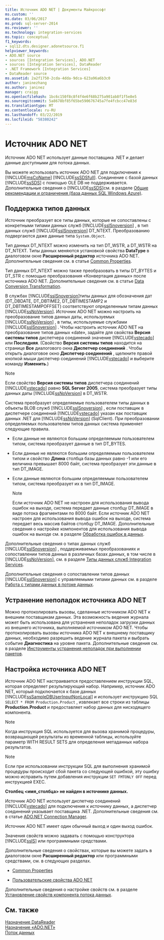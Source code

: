 ```yaml
---
title: Источник ADO NET | Документы Майкрософт
ms.custom: ''
ms.date: 03/06/2017
ms.prod: sql-server-2014
ms.reviewer: ''
ms.technology: integration-services
ms.topic: conceptual
f1_keywords:
- sql12.dts.designer.adonetsource.f1
helpviewer_keywords:
- ADO.NET source
- sources [Integration Services], ADO.NET
- sources [Integration Services], DataReader
- .NET Framework [Integration Services]
- DataReader source
ms.assetid: 2a2f1750-2cda-4dda-9dca-623a96a6b3c0
author: janinezhang
ms.author: janinez
manager: craigg
ms.openlocfilehash: 1bc6c150f8c8f4f4e6f68b275a901ab8f1f5e8e5
ms.sourcegitcommit: 5a8678bf85f65be590676745a7fe4fcbcc47e83d
ms.translationtype: MT
ms.contentlocale: ru-RU
ms.lasthandoff: 03/22/2019
ms.locfileid: "58380242"
---
```

# <a name="ado-net-source"></a>Источник ADO NET
  Источник ADO NET использует данные поставщика .NET и делает данные доступными для потока данных.  
  
 Вы можете использовать источник ADO NET для подключения к [!INCLUDE[msCoName](../../includes/msconame-md.md)] [!INCLUDE[ssSDSfull](../../includes/sssdsfull-md.md)]. Соединение с базой данных [!INCLUDE[ssSDS](../../includes/sssds-md.md)] с помощью OLE DB не поддерживается. Дополнительные сведения о [!INCLUDE[ssSDS](../../includes/sssds-md.md)]см. в разделе [Общие рекомендации и ограничения (база данных SQL Windows Azure)](https://go.microsoft.com/fwlink/?LinkId=248228).  
  
## <a name="data-type-support"></a>Поддержка типов данных  
 Источник преобразует все типы данных, которые не сопоставлены с конкретными типами данных служб [!INCLUDE[ssISnoversion](../../includes/ssisnoversion-md.md)] , в тип данных служб [!INCLUDE[ssISnoversion](../../includes/ssisnoversion-md.md)] DT_NTEXT. Преобразованию подвергаются даже данные типа `System.Object`.  
  
 Тип данных DT_NTEXT можно изменить на тип DT_WSTR, а DT_WSTR на DT_NTEXT. Типы данных меняются установкой свойства **DataType** в диалоговом окне **Расширенный редактор** источника ADO NET. Дополнительные сведения см. в статье [Common Properties](../common-properties.md).  
  
 Тип данных DT_NTEXT можно также преобразовать в типы DT_BYTES и DT_STR с помощью преобразования «Конвертация данных» после источника ADO NET. Дополнительные сведения см. в статье [Data Conversion Transformation](transformations/data-conversion-transformation.md).  
  
 В службах [!INCLUDE[ssISnoversion](../../includes/ssisnoversion-md.md)]типы данных для обозначения дат (DT_DBDATE, DT_DBTIME2, DT_DBTIMESTAMP2 и DT_DBTIMESTAMPOFFSET) соответствуют определенным типам данных [!INCLUDE[ssNoVersion](../../includes/ssnoversion-md.md)]. Источник ADO NET можно настроить на преобразование типов данных даты, используемых [!INCLUDE[ssNoVersion](../../includes/ssnoversion-md.md)] , в типы, используемые службами [!INCLUDE[ssISnoversion](../../includes/ssisnoversion-md.md)] . Чтобы настроить источник ADO NET на преобразование типов данных «date», задайте для свойства **Версия системы типов** диспетчера соединений значение [!INCLUDE[vstecado](../../includes/vstecado-md.md)] или **Последняя**. (Свойство **Версия системы типов** находится на странице **Все** диалогового окна **Диспетчер соединений** . Чтобы открыть диалоговое окно **Диспетчер соединений** , щелкните правой кнопкой мыши диспетчер соединений [!INCLUDE[vstecado](../../includes/vstecado-md.md)] и выберите команду **Изменить**.)  
  
> [!NOTE]  
>  Если свойство **Версия системы типов** диспетчера соединений [!INCLUDE[vstecado](../../includes/vstecado-md.md)] равно **SQL Server 2005**, система преобразует типы данных даты [!INCLUDE[ssNoVersion](../../includes/ssnoversion-md.md)] в DT_WSTR.  
  
 Система преобразует определяемые пользователем типы данных в объекты BLOB служб [!INCLUDE[ssISnoversion](../../includes/ssisnoversion-md.md)] , если поставщик в диспетчере соединений [!INCLUDE[vstecado](../../includes/vstecado-md.md)] указан как поставщик данных .NET для [!INCLUDE[ssNoVersion](../../includes/ssnoversion-md.md)] (SqlClient). При преобразовании определяемых пользователем типов данных система применяет следующие правила.  
  
-   Если данные не являются большим определяемым пользователем типом, система преобразует данные в тип DT_BYTES.  
  
-   Если данные не являются большим определяемым пользователем типом и свойство **Длина** столбца базы данных равно -1 или его величина превышает 8000 байт, система преобразует эти данные в тип DT_IMAGE.  
  
-   Если данные являются большим определяемым пользователем типом, система преобразует их в тип DT_IMAGE.  
  
    > [!NOTE]  
    >  Если источник ADO NET не настроен для использования вывода ошибок на выходе, система передает данные столбцу DT_IMAGE в виде потока фрагментами по 8000 байт. Если источник ADO NET настроен для использования вывода ошибок на выходе, система передает весь массив байтов столбцу DT_IMAGE. Дополнительные сведения о настройке компонентов для использования вывода ошибок на выходе см. в разделе [Обработка ошибок в данных](error-handling-in-data.md).  
  
 Дополнительные сведения о типах данных служб [!INCLUDE[ssISnoversion](../../includes/ssisnoversion-md.md)] , поддерживаемых преобразованиях и сопоставлении типов данных в различных базах данных, в том числе в [!INCLUDE[ssNoVersion](../../includes/ssnoversion-md.md)], см. в разделе [Типы данных служб Integration Services](integration-services-data-types.md).  
  
 Дополнительные сведения о сопоставлении типов данных [!INCLUDE[ssISnoversion](../../includes/ssisnoversion-md.md)] с управляемыми типами данных см. в разделе [Работа с типами данных в потоке данных](../extending-packages-custom-objects/data-flow/working-with-data-types-in-the-data-flow.md).  
  
## <a name="ado-net-source-troubleshooting"></a>Устранение неполадок источника ADO NET  
 Можно протоколировать вызовы, сделанные источником ADO NET к внешним поставщикам данных. Эта возможность ведения журнала может быть использована для устранения неполадок загрузки данных из внешнего источника, выполняемой источником ADO NET. Чтобы протоколировать вызовы источника ADO NET к внешнему поставщику данных, необходимо разрешить ведение журнала пакета и выбрать событие **Диагностика** на уровне пакета. Дополнительные сведения см. в разделе [Инструменты устранения неполадок при выполнении пакетов](../troubleshooting/troubleshooting-tools-for-package-execution.md).  
  
## <a name="ado-net-source-configuration"></a>Настройка источника ADO NET  
 Источник ADO NET настраивается предоставлением инструкции SQL, которая определяет результирующий набор. Например, источник ADO NET, который подключается к базе данных [!INCLUDE[ssSampleDBUserInputNonLocal](../../includes/sssampledbuserinputnonlocal-md.md)] и использует инструкцию SQL `SELECT * FROM Production.Product` , извлекает все строки из таблицы **Production.Product** и предоставляет набор данных для нисходящего компонента.  
  
> [!NOTE]  
>  Когда инструкция SQL используется для вызова хранимой процедуры, возвращающей результаты из временной таблицы, используйте параметр WITH RESULT SETS для определения метаданных набора результатов.  
  
> [!NOTE]  
>  Если при использовании инструкции SQL для выполнения хранимой процедуры происходит сбой пакета со следующей ошибкой, эту ошибку можно исправить путем добавления инструкции `SET FMTONLY OFF` перед инструкцией EXEC.  
>   
>  **Столбец <имя_столбца> не найден в источнике данных.**  
  
 Источник ADO NET использует диспетчер соединений [!INCLUDE[vstecado](../../includes/vstecado-md.md)] для подключения к источнику данных, а диспетчер соединений указывает поставщика .NET. Дополнительные сведения см. в статье [ADO.NET Connection Manager](../connection-manager/ado-net-connection-manager.md).  
  
 Источник ADO NET имеет один обычный выход и один выход ошибок.  
  
 Значения свойств можно задавать с помощью конструктора [!INCLUDE[ssIS](../../includes/ssis-md.md)] или программными средствами.  
  
 Дополнительные сведения о свойствах, которые вы можете задать в диалоговом окне **Расширенный редактор** или программными средствами, см. в следующих разделах.  
  
-   [Common Properties](../common-properties.md)  
  
-   [Пользовательские свойства ADO NET](ado-net-custom-properties.md)  
  
 Дополнительные сведения о настройке свойств см. в разделе [Установление свойств компонента потока данных](set-the-properties-of-a-data-flow-component.md).  
  
## <a name="see-also"></a>См. также  
 [Назначение DataReader](datareader-destination.md)   
 [Назначение «ADO.NET»](ado-net-destination.md)   
 [Поток данных](data-flow.md)  
  
  
